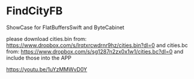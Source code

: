 # FindCityFB
ShowCase for FlatBuffersSwift and ByteCabinet

please download cities.bin from: https://www.dropbox.com/s/lrqtxrcwdrnr9hz/cities.bin?dl=0 
and cities.bc from: https://www.dropbox.com/s/sg1287n2zx0x1w1/cities.bc?dl=0
and include those into the APP

https://youtu.be/1uYzMMWvD0Y
